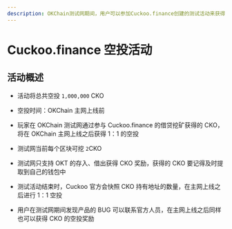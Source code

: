 ```yaml
---
description: OKChain测试网期间，用户可以参加Cuckoo.finance创建的测试活动来获得正式网空投。
---
```


# Cuckoo.finance 空投活动

## 活动概述

- 活动将总共空投 `1,000,000` CKO
- 空投时间：OKChain 主网上线前

- 玩家在 OKChain 测试网通过参与 Cuckoo.finance 的借贷挖矿获得的 CKO，将在 OKChain 主网上线之后获得 1：1 的空投
- 测试网当前每个区块可挖 `2`CKO
- 测试网只支持 OKT 的存入、借出获得 CKO 奖励，获得的 CKO 要记得及时提取到自己的钱包中
- 测试活动结束时，Cuckoo 官方会快照 CKO 持有地址的数量，在主网上线之后进行 1：1 空投
- 用户在测试网期间发现产品的 BUG 可以联系官方人员，在主网上线之后同样也可以获得 CKO 的空投奖励
